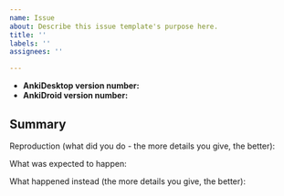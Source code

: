 ```yaml
---
name: Issue
about: Describe this issue template's purpose here.
title: ''
labels: ''
assignees: ''

---
```


* **AnkiDesktop version number:**
* **AnkiDroid version number:**

## Summary

Reproduction (what did you do - the more details you give, the better):

What was expected to happen:

What happened instead (the more details you give, the better):
